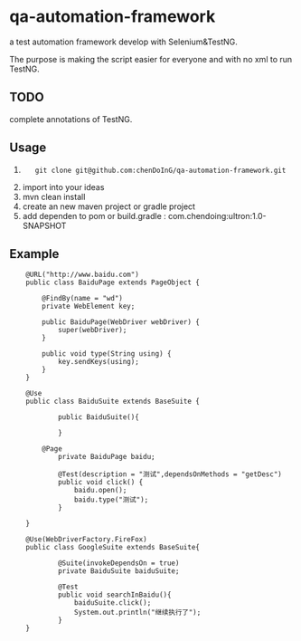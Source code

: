 # qa-automation-framework

  a test automation framework develop with Selenium&TestNG.

The purpose is making the script easier for everyone and with no xml to run TestNG.

## TODO
 
  complete annotations of TestNG.

## Usage

  1. 		git clone git@github.com:chenDoInG/qa-automation-framework.git
  2. import into your ideas
  3. mvn clean install
  4. create an new maven project or gradle project
  5. add dependen to pom or build.gradle : com.chendoing:ultron:1.0-SNAPSHOT

## Example


		@URL("http://www.baidu.com")
		public class BaiduPage extends PageObject {

    		@FindBy(name = "wd")
    		private WebElement key;

    		public BaiduPage(WebDriver webDriver) {
        		super(webDriver);
    		}	

    		public void type(String using) {
        		key.sendKeys(using);
    		}
		}

		@Use
		public class BaiduSuite extends BaseSuite {

    			public BaiduSuite(){

    			}
    		
			@Page
    			private BaiduPage baidu;

    			@Test(description = "测试",dependsOnMethods = "getDesc")
    			public void click() {
        			baidu.open();
        			baidu.type("测试");
    			}

		}
		
		@Use(WebDriverFactory.FireFox)
		public class GoogleSuite extends BaseSuite{

    			@Suite(invokeDependsOn = true)
    			private BaiduSuite baiduSuite;

    			@Test
    			public void searchInBaidu(){
        			baiduSuite.click();
        			System.out.println("继续执行了");
    			}		
		}
